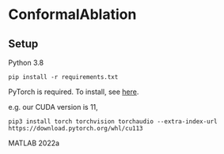 # ConformalAblation

## Setup
Python 3.8

`pip install -r requirements.txt`

PyTorch is required. To install, see [here](https://pytorch.org/get-started/locally/).

e.g. our CUDA version is 11, 

`pip3 install torch torchvision torchaudio --extra-index-url https://download.pytorch.org/whl/cu113`

MATLAB 2022a